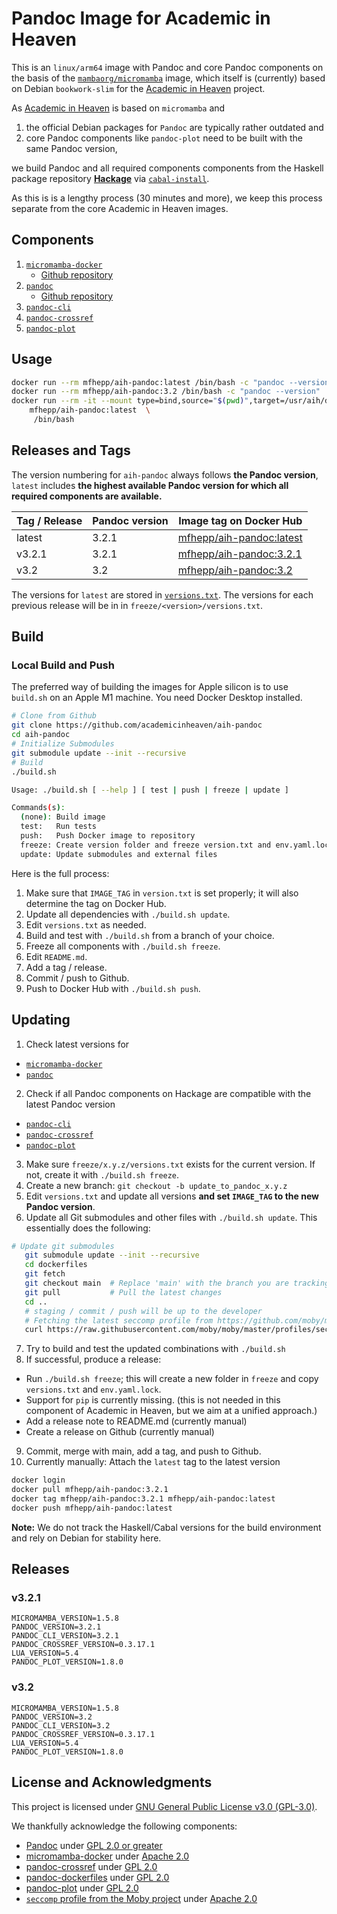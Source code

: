 # Pandoc Image for Academic in Heaven

This is an `linux/arm64` image with Pandoc and core Pandoc components on the basis of the [`mambaorg/micromamba`](https://micromamba-docker.readthedocs.io/en/latest/) image, which itself is (currently) based on Debian `bookwork-slim` for the [Academic in Heaven](https://github.com/academicinheaven) project.

As [Academic in Heaven](https://github.com/academicinheaven) is based on `micromamba` and 

1. the official Debian packages for `Pandoc` are typically rather outdated
and
2. core Pandoc components like `pandoc-plot` need to be built with the same Pandoc version,

we build Pandoc and all required components components from the Haskell package repository [**Hackage**](https://hackage.haskell.org/) via [`cabal-install`](https://hackage.haskell.org/package/cabal-install).

As this is is a lengthy process (30 minutes and more), we keep this process separate from the core Academic in Heaven images.

## Components

1. [`micromamba-docker`](https://github.com/mamba-org/micromamba-docker/releases/)
    - [Github repository](https://github.com/mamba-org/micromamba-docker)
2. [`pandoc`](https://hackage.haskell.org/package/pandoc)
    - [Github repository](https://github.com/jgm/pandoc)
3. [`pandoc-cli`](https://hackage.haskell.org/package/pandoc-cli)
4. [`pandoc-crossref`](https://hackage.haskell.org/package/pandoc-crossref)
5. [`pandoc-plot`](https://hackage.haskell.org/package/pandoc-plot)

## Usage

```bash
docker run --rm mfhepp/aih-pandoc:latest /bin/bash -c "pandoc --version"
docker run --rm mfhepp/aih-pandoc:3.2 /bin/bash -c "pandoc --version"
docker run --rm -it --mount type=bind,source="$(pwd)",target=/usr/aih/data/src \
    mfhepp/aih-pandoc:latest  \
     /bin/bash
```

## Releases and Tags

The version numbering for `aih-pandoc` always follows **the  Pandoc version**, `latest` includes **the highest available Pandoc version for which all required components are available.** 

| Tag / Release | Pandoc version | Image tag on Docker Hub |
| --- | --- | --- |
| latest | 3.2.1 | [mfhepp/aih-pandoc:latest](https://hub.docker.com/repository/docker/mfhepp/aih-pandoc/general) |
| v3.2.1 | 3.2.1 | [mfhepp/aih-pandoc:3.2.1](https://hub.docker.com/repository/docker/mfhepp/aih-pandoc/general) |
| v3.2 | 3.2 | [mfhepp/aih-pandoc:3.2](https://hub.docker.com/repository/docker/mfhepp/aih-pandoc/general) |

The versions for `latest` are stored in [`versions.txt`](versions.txt). The versions for each previous release will be in in 
`freeze/<version>/versions.txt`.

## Build

### Local Build and Push

The preferred way of building the images for Apple silicon is to use `build.sh` on an Apple M1 machine. You need Docker Desktop installed.

```bash
# Clone from Github
git clone https://github.com/academicinheaven/aih-pandoc
cd aih-pandoc
# Initialize Submodules
git submodule update --init --recursive
# Build
./build.sh
```

```bash
Usage: ./build.sh [ --help ] [ test | push | freeze | update ]

Commands(s):
  (none): Build image
  test:   Run tests
  push:   Push Docker image to repository
  freeze: Create version folder and freeze version.txt and env.yaml.lock
  update: Update submodules and external files
```

Here is the full process:

1. Make sure that `IMAGE_TAG` in `version.txt` is set properly; it will also determine the tag on Docker Hub.
2. Update all dependencies with `./build.sh update`.
3. Edit `versions.txt` as needed.
2. Build and test with `./build.sh` from a branch of your choice.
3. Freeze all components with `./build.sh freeze`.
4. Edit `README.md`.
5. Add a tag / release.
6. Commit / push to Github.
7. Push to Docker Hub with `./build.sh push`.


## Updating

1. Check latest versions for
  - [`micromamba-docker`](https://github.com/mamba-org/micromamba-docker/releases/)
  - [`pandoc`](https://hackage.haskell.org/package/pandoc)
2. Check if all Pandoc components on Hackage are compatible with the latest Pandoc version
  - [`pandoc-cli`](https://hackage.haskell.org/package/pandoc-cli)
  - [`pandoc-crossref`](https://hackage.haskell.org/package/pandoc-crossref)
  - [`pandoc-plot`](https://hackage.haskell.org/package/pandoc-plot)
3. Make sure `freeze/x.y.z/versions.txt` exists for the current version. If not, create it with `./build.sh freeze`.
4. Create a new branch: `git checkout -b update_to_pandoc_x.y.z`
5. Edit `versions.txt` and update all versions **and set `IMAGE_TAG` to the new Pandoc version**.
6. Update all Git submodules  and other files with  `./build.sh update`. This essentially does the following:
```bash
# Update git submodules
   git submodule update --init --recursive
   cd dockerfiles
   git fetch
   git checkout main  # Replace 'main' with the branch you are tracking
   git pull           # Pull the latest changes
   cd ..
   # staging / commit / push will be up to the developer
   # Fetching the latest seccomp profile from https://github.com/moby/moby/blob/master/profiles/seccomp/default.json
   curl https://raw.githubusercontent.com/moby/moby/master/profiles/seccomp/default.json -o seccomp-default.json
```
7. Try to build and test the updated combinations with `./build.sh`
8. If successful, produce a release:
  - Run  `./build.sh freeze`; this will create  a new folder in `freeze` and copy `versions.txt` and `env.yaml.lock`.
  - Support for `pip` is currently missing. (this is  not needed in this component of Academic in Heaven, but we aim at a unified approach.)
  - Add a release note to README.md (currently manual)
  - Create a release on Github (currently manual)
9. Commit, merge with main, add a tag, and push to Github.
10. Currently manually: Attach the `latest` tag to the latest version
```bash
docker login
docker pull mfhepp/aih-pandoc:3.2.1
docker tag mfhepp/aih-pandoc:3.2.1 mfhepp/aih-pandoc:latest
docker push mfhepp/aih-pandoc:latest
```

**Note:** We do not track the Haskell/Cabal versions for the build environment and rely on Debian for stability here.

 ## Releases

### v3.2.1

```
MICROMAMBA_VERSION=1.5.8
PANDOC_VERSION=3.2.1
PANDOC_CLI_VERSION=3.2.1
PANDOC_CROSSREF_VERSION=0.3.17.1
LUA_VERSION=5.4
PANDOC_PLOT_VERSION=1.8.0
```

 ### v3.2

```
MICROMAMBA_VERSION=1.5.8
PANDOC_VERSION=3.2
PANDOC_CLI_VERSION=3.2
PANDOC_CROSSREF_VERSION=0.3.17.1
LUA_VERSION=5.4
PANDOC_PLOT_VERSION=1.8.0
```


## License and Acknowledgments

This project is licensed under [GNU General Public License v3.0	(GPL-3.0)](https://www.gnu.org/licenses/gpl-3.0.txt).

We thankfully acknowledge the following components:

- [Pandoc](https://github.com/jgm/pandoc) under [GPL 2.0 or greater](https://github.com/jgm/pandoc#license)
- [micromamba-docker](https://github.com/mamba-org/micromamba-docker) under [Apache 2.0](https://github.com/mamba-org/micromamba-docker/blob/main/LICENSE)
- [pandoc-crossref](https://github.com/lierdakil/pandoc-crossref) under [GPL 2.0](https://github.com/lierdakil/pandoc-crossref/blob/master/LICENSE)
- [pandoc-dockerfiles](https://github.com/pandoc/dockerfiles) under [GPL 2.0](https://github.com/pandoc/dockerfiles/blob/master/LICENSE)
- [pandoc-plot](https://github.com/LaurentRDC/pandoc-plot/blob/master/LICENSE) under [GPL 2.0](https://github.com/LaurentRDC/pandoc-plot/blob/master/LICENSE)
- [`seccomp` profile from the Moby project](https://github.com/moby/moby/tree/master) under [Apache 2.0](https://github.com/moby/moby/blob/master/LICENSE)